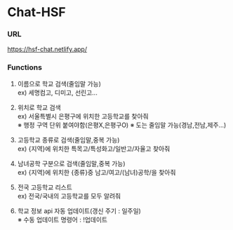 # Chat-HSF

### URL
https://hsf-chat.netlify.app/

### Functions
1. 이름으로 학교 검색(줄임말 가능)   
ex) 세명컴고, 디미고, 선린고...

2. 위치로 학교 검색   
ex) 서울특별시 은평구에 위치한 고등학교를 찾아줘   
※ 행정 구역 단위 붙여야함(은평X,은평구O)
※ 도는 줄임말 가능(경남,전남,제주...)   

4. 고등학교 종류로 검색(줄임말,중복 가능)   
ex) {지역}에 위치한 특목고/특성화고/일반고/자율고 찾아줘   

5. 남녀공학 구분으로 검색(줄임말,중복 가능)   
ex) {지역}에 위치한 {종류}중 남고/여고/(남녀)공학/을 찾아줘   

6. 전국 고등학교 리스트   
ex) 전국/국내의 고등학교를 모두 알려줘   

7. 학교 정보 api 자동 업데이트(갱신 주기 : 일주일)   
※ 수동 업데이트 명령어 : !업데이트
